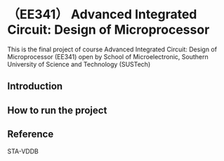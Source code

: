# （EE341） Advanced Integrated Circuit: Design of Microprocessor

This is the final project of course Advanced Integrated Circuit: Design of Microprocessor (EE341) open by School of Microelectronic, Southern University of Science and Technology (SUSTech)

## Introduction

## How to run the project

## Reference
STA-VDDB
